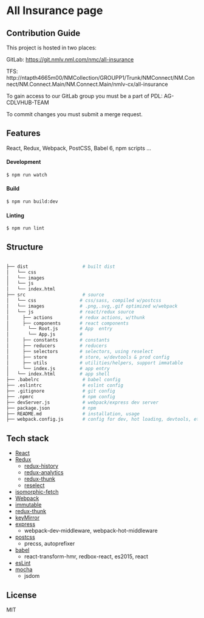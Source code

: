 # All Insurance page

## Contribution Guide 
This project is hosted in two places:

GitLab:
 https://git.nmlv.nml.com/nmc/all-insurance
 
TFS:
http://ntapth4665m00/NMCollection/GROUPP1/Trunk/NMConnect/NM.Connect/NM.Connect.Main/NM.Connect.Main/nmlv-cx/all-insurance

To gain access to our GitLab group you must be a part of PDL: AG-CDLVHUB-TEAM

To commit changes you must submit a merge request.


## Features

React, Redux, Webpack, PostCSS, Babel 6, npm scripts ...

#### Development

``` bash
$ npm run watch
```

#### Build

``` bash
$ npm run build:dev
```

#### Linting

``` bash
$ npm run lint
```

## Structure

``` bash

├── dist                    # built dist
│   └── css                 
│   └── images              
│   └── js                  
│   └── index.html          
├── src                     # source
│   └── css                # css/sass, compiled w/postcss
│   └── images             # .png,.svg,.gif optimized w/webpack
│   └── js                 # react/redux source
│     ├── actions          # redux actions, w/thunk
│     ├── components       # react components
│       └── Root.js        # App  entry
│       └── App.js         #
│     ├── constants        # constants
│     ├── reducers         # reducers
│     ├── selectors        # selectors, using reselect
│     ├── store            # store, w/devtools & prod config
│     ├── utils            # utilities/helpers, support immatable
│     └── index.js         # app entry
│   └── index.html         # app shell
├── .babelrc                # babel config
├── .eslintrc               # eslint config
├── .gitignore              # git config
├── .npmrc                  # npm config
├── devServer.js            # webpack/express dev server
├── package.json            # npm
├── README.md               # installation, usage
├── webpack.config.js       # config for dev, hot loading, devtools, etc.

```

## Tech stack

  - [React](http://facebook.github.io/react/)
  - [Redux](https://github.com/gaearon/redux)
    - [redux-history](https://github.com/ezekielchentnik/redux-history)   
    - [redux-analytics](https://github.com/markdalgleish/redux-analytics)
    - [redux-thunk](https://github.com/gaearon/redux-thunk)   
    - [reselect](https://github.com/rackt/reselect)
  - [isomorphic-fetch](https://github.com/matthew-andrews/isomorphic-fetch)
  - [Webpack](http://webpack.github.io/)
  - [immutable](https://facebook.github.io/immutable-js/)
  - [redux-thunk](https://github.com/gaearon/redux-thunk)
  - [keyMirror](https://github.com/STRML/keyMirror)
  - [express](http://expressjs.com/)
    - webpack-dev-middleware, webpack-hot-middleware
  - [postcss](https://github.com/postcss/postcss)
    - precss, autoprefixer
  - [babel](https://babeljs.io/)
    - react-transform-hmr, redbox-react, es2015, react
  - [esLint](http://eslint.org/)
  - [mocha](https://mochajs.org/)
    - jsdom

## License

MIT


